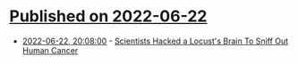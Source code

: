 # [Published on 2022-06-22](index.md)

* [2022-06-22, 20:08:00](https://science.slashdot.org/story/22/06/22/208249/scientists-hacked-a-locusts-brain-to-sniff-out-human-cancer?utm_source=rss1.0mainlinkanon&utm_medium=feed) - [Scientists Hacked a Locust's Brain To Sniff Out Human Cancer](https://science.slashdot.org/story/22/06/22/208249/scientists-hacked-a-locusts-brain-to-sniff-out-human-cancer?utm_source=rss1.0mainlinkanon&utm_medium=feed)
